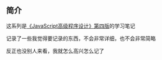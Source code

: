 ## 简介

这系列是[《JavaScript高级程序设计》第四版](https://www.ituring.com.cn/book/2472)的学习笔记

记录了一些我觉得要记录的东西，不会非常详细，也不会非常简略

反正也没别人来看，我就怎么高兴怎么记了